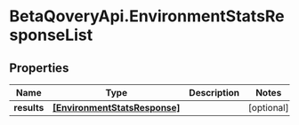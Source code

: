# BetaQoveryApi.EnvironmentStatsResponseList

## Properties

Name | Type | Description | Notes
------------ | ------------- | ------------- | -------------
**results** | [**[EnvironmentStatsResponse]**](EnvironmentStatsResponse.md) |  | [optional] 


